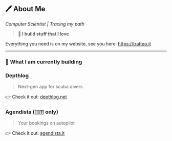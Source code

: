 ## 🖊️ About Me

_Computer Scientist | Tracing my path_

> **🗿 I build stuff that I love**

Everything you need is on my website, see you here: https://tratteo.it

---

### 🚀 What I am currently building 
### Depthlog
> Next-gen app for scuba divers
 
👉 Check it out: [depthlog.net](https://depthlog.net?utm_source=github&utm_medium=readme)

### Agendista (🇮🇹 only)
> Your bookings on autopilot

👉 Check it out: [agendista.it](https://agendista.it?utm_source=github&utm_medium=readme)
